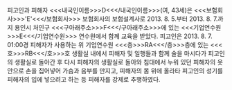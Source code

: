 피고인과 피해자 <<<내국인이름>>>D<<</내국인이름>>>(여, 43세)은 <<<보험회사>>>'E'<<</보험회사>>> 보험회사의 보험설계사로 2013. 8. 5.부터 2013. 8. 7.까지 용인시 처인구 <<<구아래주소>>>F<<</구아래주소>>>에 있는 <<<기업연수원>>>E<<</기업연수원>>> 연수원에서 함께 교육을 받았다.
피고인은 2013. 8. 7. 01:00경 피해자가 사용하는 위 기업연수원 <<<층>>>RA<<</층>>>층에 있는 <<<호>>>RB<<</호>>>호 생활실 내에서 피해자 및 일행들과 함께 술을 마시다가 피고인의 생활실로 돌아간 후 다시 피해자의 생활실로 돌아와 침대에서 누워 있던 피해자의 옷 안으로 손을 집어넣어 가슴과 음부를 만지고, 피해자의 몸 위에 올라타 피고인의 성기를 피해자의 입에 넣으려고 하는 등 피해자를 강제로 추행하였다.

